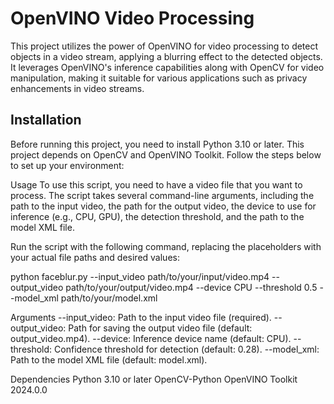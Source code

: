# OpenVINO Video Processing

This project utilizes the power of OpenVINO for video processing to detect objects in a video stream, applying a blurring effect to the detected objects. It leverages OpenVINO's inference capabilities along with OpenCV for video manipulation, making it suitable for various applications such as privacy enhancements in video streams.

## Installation

Before running this project, you need to install Python 3.10 or later. This project depends on OpenCV and OpenVINO Toolkit. Follow the steps below to set up your environment:


Usage
To use this script, you need to have a video file that you want to process. The script takes several command-line arguments, including the path to the input video, the path for the output video, the device to use for inference (e.g., CPU, GPU), the detection threshold, and the path to the model XML file.

Run the script with the following command, replacing the placeholders with your actual file paths and desired values:


python faceblur.py --input_video path/to/your/input/video.mp4 --output_video path/to/your/output/video.mp4 --device CPU --threshold 0.5 --model_xml path/to/your/model.xml

Arguments
--input_video: Path to the input video file (required).
--output_video: Path for saving the output video file (default: output_video.mp4).
--device: Inference device name (default: CPU).
--threshold: Confidence threshold for detection (default: 0.28).
--model_xml: Path to the model XML file (default: model.xml).

Dependencies
Python 3.10 or later
OpenCV-Python
OpenVINO Toolkit 2024.0.0
